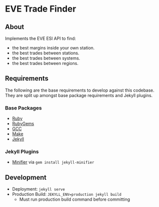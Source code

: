 # EVE Trade Finder

## About
Implements the EVE ESI API to find:

* the best margins inside your own station.
* the best trades between stations.
* the best trades between systems.
* the best trades between regions.

## Requirements

The following are the base requirements to develop against this codebase. They are split up amongst base package requirements and Jekyll plugins.

### Base Packages

* [Ruby](https://www.ruby-lang.org/en/documentation/installation/)
* [RubyGems](https://rubygems.org/pages/download)
* [GCC](https://gcc.gnu.org/install/)
* [Make](https://www.gnu.org/software/make/)
* [Jekyll](https://jekyllrb.com/docs/installation/)

### Jekyll Plugins

* [Minifier](https://github.com/digitalsparky/jekyll-minifier) via `gem install jekyll-minifier`

## Development

* Deployment: `jekyll serve`
* Production Build: `JEKYLL_ENV=production jekyll build`
  - Must run production build command before committing
